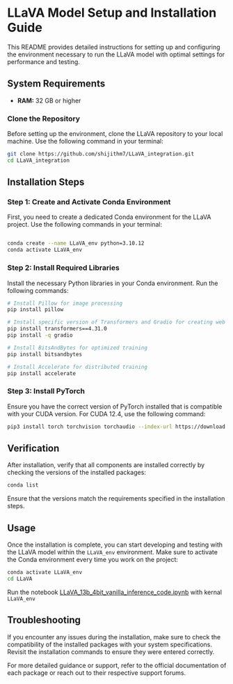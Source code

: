 
# LLaVA Model Setup and Installation Guide

This README provides detailed instructions for setting up and configuring the environment necessary to run the LLaVA model with optimal settings for performance and testing.

## System Requirements
- **RAM:** 32 GB or higher

###  Clone the Repository
Before setting up the environment, clone the LLaVA repository to your local machine. Use the following command in your terminal:

```bash
git clone https://github.com/shijithm7/LLaVA_integration.git
cd LLaVA_integration
```


## Installation Steps

### Step 1: Create and Activate Conda Environment
First, you need to create a dedicated Conda environment for the LLaVA project. Use the following commands in your terminal:


```bash

conda create --name LLaVA_env python=3.10.12
conda activate LLaVA_env

```

### Step 2: Install Required Libraries
Install the necessary Python libraries in your Conda environment. Run the following commands:

```bash
# Install Pillow for image processing
pip install pillow

# Install specific version of Transformers and Gradio for creating web UIs
pip install transformers==4.31.0
pip install -q gradio

# Install BitsAndBytes for optimized training
pip install bitsandbytes

# Install Accelerate for distributed training
pip install accelerate
```

### Step 3: Install PyTorch
Ensure you have the correct version of PyTorch installed that is compatible with your CUDA version. For CUDA 12.4, use the following command:

```bash
pip3 install torch torchvision torchaudio --index-url https://download.pytorch.org/whl/cu124
```

## Verification
After installation, verify that all components are installed correctly by checking the versions of the installed packages:

```bash
conda list
```

Ensure that the versions match the requirements specified in the installation steps.

## Usage
Once the installation is complete, you can start developing and testing with the LLaVA model within the `LLaVA_env` environment. Make sure to activate the Conda environment every time you work on the project:

```bash
conda activate LLaVA_env
cd LLaVA
```
Run the notebook  [LLaVA_13b_4bit_vanilla_inference_code.ipynb](https://github.com/shijithm7/LLaVA_integration/blob/main/LLaVA/LLaVA_13b_4bit_vanilla_inference_code.ipynb)    with kernal ``` LLaVA_env ```

## Troubleshooting
If you encounter any issues during the installation, make sure to check the compatibility of the installed packages with your system specifications. Revisit the installation commands to ensure they were entered correctly.

For more detailed guidance or support, refer to the official documentation of each package or reach out to their respective support forums.
